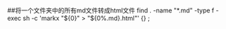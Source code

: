 ##

##将一个文件夹中的所有md文件转成html文件
find . -name "*.md" -type f -exec sh -c 'markx "${0}" > "${0%.md}.html"' {} \;

